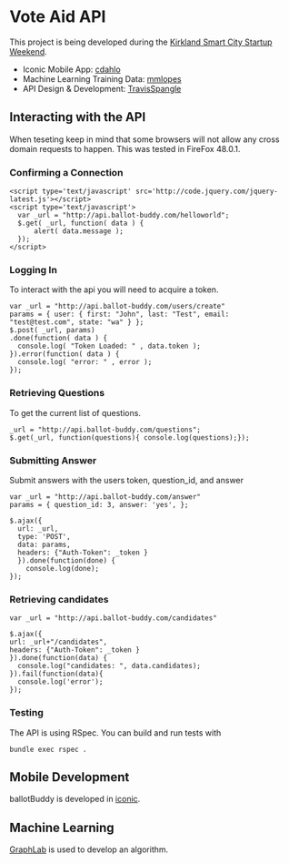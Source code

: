 # Vote Aid API

This project is being developed during the [Kirkland Smart City Startup Weekend](http://kirklandstartup.org/).

* Iconic Mobile App: [cdahlo](https://github.com/cdahlo)
* Machine Learning Training Data: [mmlopes](https://github.com/mmlopes)
* API Design & Development: [TravisSpangle](https://github.com/TravisSpangle)

## Interacting with the API

When teseting keep in mind that some browsers will not allow any cross domain requests to happen. This was tested in FireFox 48.0.1.

### Confirming a Connection

    <script type='text/javascript' src='http://code.jquery.com/jquery-latest.js'></script>
    <script type='text/javascript'>
      var _url = "http://api.ballot-buddy.com/helloworld";
      $.get( _url, function( data ) {
          alert( data.message );
      });
    </script>

### Logging In

To interact with the api you will need to acquire a token.

    var _url = "http://api.ballot-buddy.com/users/create"
    params = { user: { first: "John", last: "Test", email: "test@test.com", state: "wa" } };
    $.post( _url, params)
    .done(function( data ) {
      console.log( "Token Loaded: " , data.token );
    }).error(function( data ) {
      console.log( "error: " , error );
    });

### Retrieving Questions

To get the current list of questions.

    _url = "http://api.ballot-buddy.com/questions";
    $.get(_url, function(questions){ console.log(questions);});

### Submitting Answer

Submit answers with the users token, question_id, and answer

    var _url = "http://api.ballot-buddy.com/answer"
    params = { question_id: 3, answer: 'yes', };

    $.ajax({
      url: _url,
      type: 'POST',
      data: params,
      headers: {"Auth-Token": _token }
      }).done(function(done) { 
        console.log(done);
    });

### Retrieving candidates 

    var _url = "http://api.ballot-buddy.com/candidates"

    $.ajax({
    url: _url+"/candidates",
    headers: {"Auth-Token": _token }
    }).done(function(data) {
      console.log("candidates: ", data.candidates);
    }).fail(function(data){ 
      console.log('error');
    });

### Testing

The API is using RSpec. You can build and run tests with

    bundle exec rspec .

## Mobile Development

ballotBuddy is developed in [iconic](http://ionic.io/).

## Machine Learning

[GraphLab](https://turi.com/) is used to develop an algorithm. 
